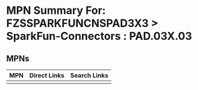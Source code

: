 



# MPN Summary For: FZSSPARKFUNCNSPAD3X3 > SparkFun-Connectors : PAD.03X.03

## MPNs
  

|MPN|Direct Links|Search Links|
| :--- | :--- | :--- |
||||
